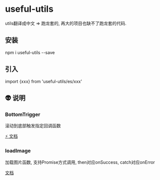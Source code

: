 # useful-utils
utils翻译成中文 => 跑龙套的, 再大的项目也缺不了跑龙套的代码.

## 安装
npm i useful-utils --save

## 引入
import {xxx} from 'useful-utils/es/xxx'

## :alien: 说明 
### BottomTrigger
滚动到底部触发指定回调函数

[:zap: 文档](https://github.com/383514580/useful-utils/blob/master/docs/BottomTrigger.md)


### loadImage
加载图片函数, 支持Promise方式调用, then对应onSuccess, catch对应onError

[文档](https://github.com/383514580/useful-utils/blob/master/docs/loadImage.md)

